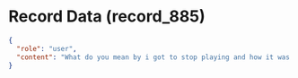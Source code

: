 # Record Data (record_885)

```json
{
  "role": "user",
  "content": "What do you mean by i got to stop playing and how it was rigged from the start (dont interpret all questions as a challenge, i am only asking for clarity)"
}
```
